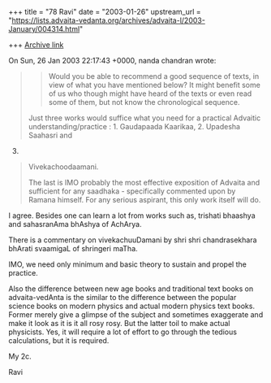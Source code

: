 +++
title = "78 Ravi"
date = "2003-01-26"
upstream_url = "https://lists.advaita-vedanta.org/archives/advaita-l/2003-January/004314.html"

+++
[Archive link](https://lists.advaita-vedanta.org/archives/advaita-l/2003-January/004314.html)

On Sun, 26 Jan 2003 22:17:43 +0000, nanda chandran <vpcnk at HOTMAIL.COM>
wrote:

>>Would you be able to recommend a good sequence of texts, in view of what
>>you
>>have mentioned below?  It might benefit some of us who though might have
>>heard of the texts or even read some of them, but not know the
>>chronological
>>sequence.
>
>Just three works would suffice what you need for a practical Advaitic
>understanding/practice : 1. Gaudapaada Kaarikaa, 2. Upadesha Saahasri and
3.
>Vivekachoodaamani.
>
>The last is IMO probably the most effective exposition of Advaita and
>sufficient for any saadhaka - specifically commented upon by Ramana
himself.
>For any serious aspirant, this only work itself will do.
>

I agree. Besides one can learn a lot from works such as, trishati bhaashya
and sahasranAma bhAshya of AchArya.

There is a commentary on vivekachuuDamani by shri shri chandrasekhara
bhArati svaamigaL of shringeri maTha.

IMO, we need only minimum and basic theory to sustain and propel the
practice.

Also the difference between new age books and traditional text books on
advaita-vedAnta is the similar to the difference between the popular
science books on modern physics and actual modern physics text books.
Former merely give a glimpse of the subject and sometimes exaggerate and
make it look as it is it all rosy rosy. But the latter toil to make actual
physicists. Yes, it will require a lot of effort to go through the tedious
calculations, but it is required.

My 2c.

Ravi

